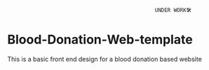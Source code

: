                                                    UNDER WORK🛠

# Blood-Donation-Web-template
This is a basic front end design for a blood donation based website
